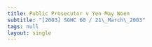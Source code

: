 ```yaml
---
title: Public Prosecutor v Yen May Woen
subtitle: "[2003] SGHC 60 / 21\_March\_2003"
tags: null
layout: single
---
```


